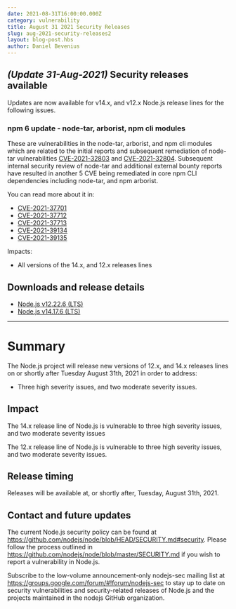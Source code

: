 ```yaml
---
date: 2021-08-31T16:00:00.000Z
category: vulnerability
title: August 31 2021 Security Releases
slug: aug-2021-security-releases2
layout: blog-post.hbs
author: Daniel Bevenius
---
```


## _(Update 31-Aug-2021)_ Security releases available
Updates are now available for v14.x, and v12.x Node.js release lines for the
following issues.

### npm 6 update - node-tar, arborist, npm cli modules
These are vulnerabilities in the node-tar, arborist, and npm cli modules which
are related to the initial reports and subsequent remediation of node-tar
vulnerabilities [CVE-2021-32803](https://github.com/advisories/GHSA-r628-mhmh-qjhw)
and [CVE-2021-32804](https://github.com/advisories/GHSA-3jfq-g458-7qm9).
Subsequent internal security review of node-tar and additional external bounty
reports have resulted in another 5 CVE being remediated in core npm CLI
dependencies including node-tar, and npm arborist.

You can read more about it in:
* [CVE-2021-37701](https://github.com/npm/node-tar/security/advisories/GHSA-9r2w-394v-53qc)
* [CVE-2021-37712](https://github.com/npm/node-tar/security/advisories/GHSA-qq89-hq3f-393p)
* [CVE-2021-37713](https://github.com/npm/node-tar/security/advisories/GHSA-5955-9wpr-37jh)
* [CVE-2021-39134](https://github.com/npm/arborist/security/advisories/GHSA-2h3h-q99f-3fhc)
* [CVE-2021-39135](https://github.com/npm/arborist/security/advisories/GHSA-gmw6-94gg-2rc2)

Impacts:
* All versions of the 14.x, and 12.x releases lines

## Downloads and release details

* [Node.js v12.22.6 (LTS)](https://nodejs.org/en/blog/release/v12.22.6/)
* [Node.js v14.17.6 (LTS)](https://nodejs.org/en/blog/release/v14.17.6/)

---------------

# Summary

The Node.js project will release new versions of 12.x, and 14.x releases lines on or shortly after Tuesday
August 31th, 2021 in order to address:

* Three high severity issues, and two moderate severity issues.

## Impact

The 14.x release line of Node.js is vulnerable to three high severity issues, and two moderate severity issues

The 12.x release line of Node.js is vulnerable to three high severity issues, and two moderate severity issues.

## Release timing

Releases will be available at, or shortly after, Tuesday, August 31th, 2021.

## Contact and future updates

The current Node.js security policy can be found at https://github.com/nodejs/node/blob/HEAD/SECURITY.md#security. Please follow the process outlined in https://github.com/nodejs/node/blob/master/SECURITY.md if you wish to report a vulnerability in Node.js.

Subscribe to the low-volume announcement-only nodejs-sec mailing list at https://groups.google.com/forum/#!forum/nodejs-sec to stay up to date on security vulnerabilities and security-related releases of Node.js and the projects maintained in the nodejs GitHub organization.
